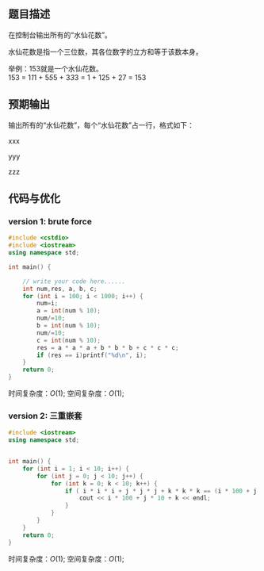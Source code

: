 ## 题目描述
在控制台输出所有的“水仙花数”。

水仙花数是指一个三位数，其各位数字的立方和等于该数本身。

举例：153就是一个水仙花数。  
153 = 1*1*1 + 5*5*5 + 3*3*3 = 1 + 125 + 27 = 153

## 预期输出
输出所有的“水仙花数”，每个“水仙花数”占一行，格式如下：

xxx

yyy

zzz

## 代码与优化

### version 1: brute force
```cpp
#include <cstdio>
#include <iostream>
using namespace std;

int main() {

    // write your code here......
    int num,res, a, b, c;
    for (int i = 100; i < 1000; i++) {
        num=i;
        a = int(num % 10);
        num/=10;
        b = int(num % 10);
        num/=10;
        c = int(num % 10);
        res = a * a * a + b * b * b + c * c * c;
        if (res == i)printf("%d\n", i);
    }
    return 0;
}
```

时间复杂度：$O(1)$;
空间复杂度：$O(1)$;

### version 2: 三重嵌套
```cpp
#include <iostream>
using namespace std;


int main() {
    for (int i = 1; i < 10; i++) {
        for (int j = 0; j < 10; j++) {
            for (int k = 0; k < 10; k++) {
                if ( i * i * i + j * j * j + k * k * k == (i * 100 + j * 10 + k)) {
                    cout << i * 100 + j * 10 + k << endl;
                }
            }
        }
    }
    return 0;
}
```

时间复杂度：$O(1)$;
空间复杂度：$O(1)$;